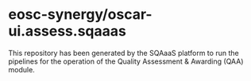 # eosc-synergy/oscar-ui.assess.sqaaas
This repository has been generated by the SQAaaS platform to run the pipelines
for the operation of the
Quality Assessment & Awarding (QAA)
module.